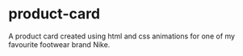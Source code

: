 # product-card 
A product card created using html and css animations for one of my favourite footwear brand Nike.
